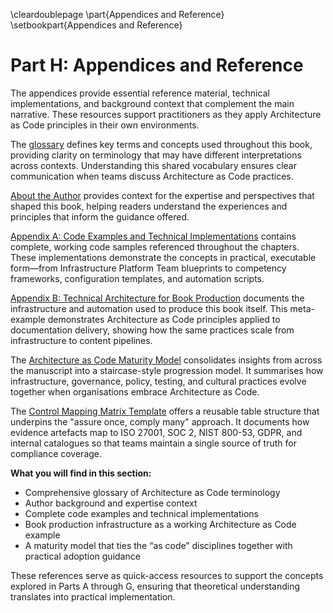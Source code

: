\cleardoublepage
\part{Appendices and Reference}
\setbookpart{Appendices and Reference}

# Part H: Appendices and Reference

The appendices provide essential reference material, technical implementations, and background context that complement the main narrative. These resources support practitioners as they apply Architecture as Code principles in their own environments.

The [glossary](glossary.md) defines key terms and concepts used throughout this book, providing clarity on terminology that may have different interpretations across contexts. Understanding this shared vocabulary ensures clear communication when teams discuss Architecture as Code practices.

[About the Author](about_the_author.md) provides context for the expertise and perspectives that shaped this book, helping readers understand the experiences and principles that inform the guidance offered.

[Appendix A: Code Examples and Technical Implementations](30_appendix_code_examples.md) contains complete, working code samples referenced throughout the chapters. These implementations demonstrate the concepts in practical, executable form—from Infrastructure Platform Team blueprints to competency frameworks, configuration templates, and automation scripts.

[Appendix B: Technical Architecture for Book Production](appendix_b_technical_architecture.md) documents the infrastructure and automation used to produce this book itself. This meta-example demonstrates Architecture as Code principles applied to documentation delivery, showing how the same practices scale from infrastructure to content pipelines.

The [Architecture as Code Maturity Model](architecture_as_code_maturity_model.md) consolidates insights from across the manuscript into a staircase-style progression model. It summarises how infrastructure, governance, policy, testing, and cultural practices evolve together when organisations embrace Architecture as Code.

The [Control Mapping Matrix Template](34_control_mapping_matrix_template.md) offers a reusable table structure that underpins the "assure once, comply many" approach. It documents how evidence artefacts map to ISO 27001, SOC 2, NIST 800-53, GDPR, and internal catalogues so that teams maintain a single source of truth for compliance coverage.

**What you will find in this section:**

- Comprehensive glossary of Architecture as Code terminology
- Author background and expertise context
- Complete code examples and technical implementations
- Book production infrastructure as a working Architecture as Code example
- A maturity model that ties the “as code” disciplines together with practical adoption guidance

These references serve as quick-access resources to support the concepts explored in Parts A through G, ensuring that theoretical understanding translates into practical implementation.
